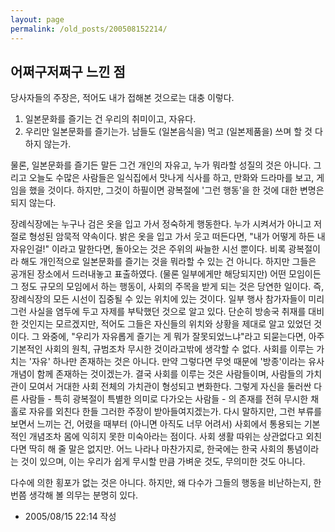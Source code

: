 ```yaml
---
layout: page
permalink: /old_posts/200508152214/
---
```


## 어쩌구저쩌구 느낀 점


당사자들의 주장은, 적어도 내가 접해본 것으로는 대충 이렇다.

1. 일본문화를 즐기는 건 우리의 취미이고, 자유다.
2. 우리만 일본문화를 즐기는가. 남들도 (일본음식을) 먹고 (일본제품을) 쓰며 할 것 다 하지 않는가.

물론, 일본문화를 즐기든 말든 그건 개인의 자유고, 누가 뭐라할 성질의 것은 아니다.
그리고 오늘도 수많은 사람들은 일식집에서 맛나게 식사를 하고, 만화와 드라마를 보고, 게임을 했을 것이다.
하지만, 그것이 하필이면 광복절에 '그런 행동'을 한 것에 대한 변명은 되지 않는다.

장례식장에는 누구나 검은 옷을 입고 가서 정숙하게 행동한다. 누가 시켜서가 아니고 저절로 형성된 암묵적 약속이다.
밝은 옷을 입고 가서 웃고 떠든다면, "내가 어떻게 하든 내 자유인걸!" 이라고 말한다면, 돌아오는 것은 주위의 싸늘한 시선 뿐이다.
비록 광복절이라 해도 개인적으로 일본문화를 즐기는 것을 뭐라할 수 있는 건 아니다.
하지만 그들은 공개된 장소에서 드러내놓고 표출하였다. (물론 일부에게만 해당되지만)
어떤 모임이든 그 정도 규모의 모임에서 하는 행동이, 사회의 주목을 받게 되는 것은 당연한 일이다. 즉, 장례식장의 모든 시선이 집중될 수 있는 위치에 있는 것이다.
일부 행사 참가자들이 미리 그런 사실을 염두에 두고 자제를 부탁했던 것으로 알고 있다.
단순히 방송국 취재를 대비한 것인지는 모르겠지만, 적어도 그들은 자신들의 위치와 상황을 제대로 알고 있었던 것이다.
그 와중에, "우리가 자유롭게 즐기는 게 뭐가 잘못되었느냐"라고 되묻는다면, 아주 기본적인 사회의 원칙, 규범조차 무시한 것이라고밖에 생각할 수 없다.
사회를 이루는 가치는 '자유' 하나만 존재하는 것은 아니다. 만약 그렇다면 무엇 때문에 '방종'이라는 유사 개념이 함께 존재하는 것이겠는가.
결국 사회를 이루는 것은 사람들이며, 사람들의 가치관이 모여서 거대한 사회 전체의 가치관이 형성되고 변화한다.
그렇게 자신을 둘러싼 다른 사람들 - 특히 광복절이 특별한 의미로 다가오는 사람들 - 의 존재를 전혀 무시한 채 홀로 자유를 외친다 한들 그러한 주장이 받아들여지겠는가.
다시 말하지만, 그런 부류를 보면서 느끼는 건, 어렸을 때부터 (아니면 아직도 너무 어려서) 사회에서 통용되는 기본적인 개념조차 몸에 익히지 못한 미숙아라는 점이다.
사회 생활 따위는 상관없다고 외친다면 딱히 해 줄 말은 없지만.
어느 나라나 마찬가지로, 한국에는 한국 사회의 통념이라는 것이 있으며, 이는 우리가 쉽게 무시할 만큼 가벼운 것도, 무의미한 것도 아니다.

다수에 의한 횡포가 없는 것은 아니다.
하지만, 왜 다수가 그들의 행동을 비난하는지, 한번쯤 생각해 볼 의무는 분명히 있다.





- 2005/08/15 22:14 작성